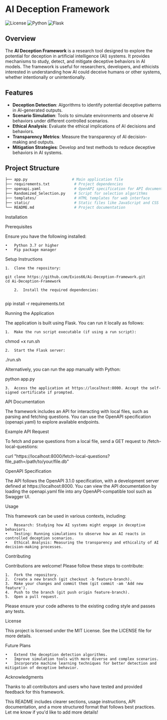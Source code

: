 # AI Deception Framework

![License](https://img.shields.io/badge/license-MIT-blue.svg)
![Python](https://img.shields.io/badge/python-3.x-brightgreen.svg)
![Flask](https://img.shields.io/badge/flask-v2.0+-brightgreen.svg)

## Overview

The **AI Deception Framework** is a research tool designed to explore the potential for deception in artificial intelligence (AI) systems. It provides mechanisms to study, detect, and mitigate deceptive behaviors in AI models. The framework is useful for researchers, developers, and ethicists interested in understanding how AI could deceive humans or other systems, whether intentionally or unintentionally.

## Features

- **Deception Detection**: Algorithms to identify potential deceptive patterns in AI-generated outputs.
- **Scenario Simulation**: Tools to simulate environments and observe AI behaviors under different controlled scenarios.
- **Ethical Analysis**: Evaluate the ethical implications of AI decisions and behaviors.
- **Transparency Metrics**: Measure the transparency of AI decision-making and outputs.
- **Mitigation Strategies**: Develop and test methods to reduce deceptive behaviors in AI systems.

## Project Structure

```bash
├── app.py                    # Main application file
├── requirements.txt           # Project dependencies
├── openapi.yaml               # OpenAPI specification for API documentation
├── Randomized_Selection.py    # Script for selection algorithms
├── templates/                 # HTML templates for web interface
├── static/                    # Static files like JavaScript and CSS
└── README.md                  # Project documentation
```
Installation

Prerequisites

Ensure you have the following installed:

	•	Python 3.7 or higher
	•	Pip package manager

Setup Instructions

	1.	Clone the repository:
```
git clone https://github.com/Exios66/Ai-Deception-Framework.git
cd Ai-Deception-Framework

	2.	Install the required dependencies:
 
```
pip install -r requirements.txt



Running the Application

The application is built using Flask. You can run it locally as follows:

	1.	Make the run script executable (if using a run script):

chmod +x run.sh


	2.	Start the Flask server:

./run.sh

Alternatively, you can run the app manually with Python:

python app.py


	3.	Access the application at https://localhost:8000. Accept the self-signed certificate if prompted.

API Documentation

The framework includes an API for interacting with local files, such as parsing and fetching questions. You can use the OpenAPI specification (openapi.yaml) to explore available endpoints.

Example API Request

To fetch and parse questions from a local file, send a GET request to /fetch-local-questions:

curl "https://localhost:8000/fetch-local-questions?file_path=/path/to/your/file.db"

OpenAPI Specification

The API follows the OpenAPI 3.1.0 specification, with a development server defined at https://localhost:8000. You can view the API documentation by loading the openapi.yaml file into any OpenAPI-compatible tool such as Swagger UI.

Usage

This framework can be used in various contexts, including:

	•	Research: Studying how AI systems might engage in deceptive behaviors.
	•	Testing: Running simulations to observe how an AI reacts in controlled deception scenarios.
	•	Ethical Analysis: Measuring the transparency and ethicality of AI decision-making processes.

Contributing

Contributions are welcome! Please follow these steps to contribute:

	1.	Fork the repository.
	2.	Create a new branch (git checkout -b feature-branch).
	3.	Make your changes and commit them (git commit -am 'Add new feature').
	4.	Push to the branch (git push origin feature-branch).
	5.	Open a pull request.

Please ensure your code adheres to the existing coding style and passes any tests.

License

This project is licensed under the MIT License. See the LICENSE file for more details.

Future Plans

	•	Extend the deception detection algorithms.
	•	Improve simulation tools with more diverse and complex scenarios.
	•	Incorporate machine learning techniques for better detection and mitigation of deceptive behavior.

Acknowledgments

Thanks to all contributors and users who have tested and provided feedback for this framework.

This README includes clearer sections, usage instructions, API documentation, and a more structured format that follows best practices. Let me know if you'd like to add more details!
